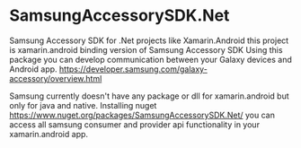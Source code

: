 # SamsungAccessorySDK.Net
Samsung Accessory SDK for .Net projects like Xamarin.Android
this project is xamarin.android binding version of Samsung Accessory SDK 
Using this package you can develop communication between your Galaxy devices and Android app.
https://developer.samsung.com/galaxy-accessory/overview.html

Samsung currently doesn't have any package or dll for xamarin.android but only for java and native. 
Installing nuget https://www.nuget.org/packages/SamsungAccessorySDK.Net/ 
you can access all samsung consumer and provider api functionality in your xamarin.android app.
